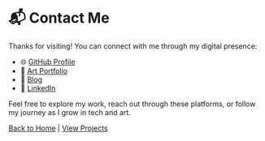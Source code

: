 # 📬 Contact Me

Thanks for visiting! You can connect with me through my digital presence:

- 🌐 [GitHub Profile](https://github.com/your-username)
- 🎨 [Art Portfolio](https://your-art-site.com)
- 📝 [Blog](https://your-blog.com)
- 💼 [LinkedIn](https://linkedin.com/in/your-profile)

Feel free to explore my work, reach out through these platforms, or follow my journey as I grow in tech and art.

[Back to Home](index.markdown) | [View Projects](projects.markdown)
